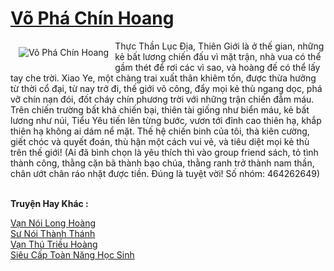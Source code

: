 <a href="https://truyenwiki.net/vo-pha-chin-hoang.35064/" title="Võ Phá Chín Hoang"><h1>Võ Phá Chín Hoang</h1></a><div style="display:table"><img align="right" style="float: left; padding: 10px;" src="https://truyenwiki.net/a/img/str/src/35064.jpg" alt="Võ Phá Chín Hoang">Thực Thần Lục Địa, Thiên Giới là ở thế gian, những kẻ bất lương chiến đấu vì mặt trận, nhà vua có thể gầm thét để rơi các vì sao, và hoàng đế có thể lấy tay che trời. Xiao Ye, một chàng trai xuất thân khiêm tốn, được thừa hưởng từ thời cổ đại, từ nay trở đi, thế giới võ công, đẩy mọi kẻ thù ngang dọc, phá vỡ chín nạn đói, đốt cháy chín phương trời với những trận chiến đẫm máu. Trên chiến trường bất khả chiến bại, thiên tài giống như biển máu, kẻ bất lương như núi, Tiểu Yêu tiến lên từng bước, vươn tới đỉnh cao thiên hạ, khắp thiên hạ không ai dám nể mặt. Thế hệ chiến binh của tôi, thà kiên cường, giết chóc và quyết đoán, thù hận một cách vui vẻ, và tiêu diệt mọi kẻ thù trên thế giới! (Ai đã bình chọn là yêu thích thì vào group friend sách, tỏ tình thành công, thằng cặn bã thành bạo chúa, thằng ranh trở thành nam thần, chân ướt chân ráo nhặt được tiền. Đúng là tuyệt vời! Số nhóm: 464262649)</div><p><br><b>Truyện Hay Khác :</b></p><a href="https://truyenwiki.net/van-noi-long-hoang.35204/" alt="Vạn Nói Long Hoàng">Vạn Nói Long Hoàng</a><br/><a href="https://github.com/nownovels/topcv/tree/master/truyenhay/35025" alt="Sư Nói Thành Thánh">Sư Nói Thành Thánh</a><br/><a href="https://sangtacviet.wordpress.com/2020/10/22/van-thu-trieu-hoang/" alt="Vạn Thú Triều Hoàng">Vạn Thú Triều Hoàng</a><br/><a href="https://github.com/nownovels/topcv/tree/master/truyenhay/36432" alt="Siêu Cấp Toàn Năng Học Sinh">Siêu Cấp Toàn Năng Học Sinh</a><br/>
